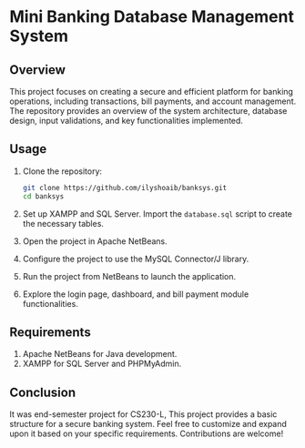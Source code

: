 # Mini Banking Database Management System

## Overview

This project focuses on creating a secure and efficient platform for banking operations, including transactions, bill payments, and account management. The repository provides an overview of the system architecture, database design, input validations, and key functionalities implemented.

## Usage

1. Clone the repository:
   ```bash
   git clone https://github.com/ilyshoaib/banksys.git
   cd banksys
   ```

2. Set up XAMPP and SQL Server. Import the `database.sql` script to create the necessary tables.

3. Open the project in Apache NetBeans.

4. Configure the project to use the MySQL Connector/J library.

5. Run the project from NetBeans to launch the application.

6. Explore the login page, dashboard, and bill payment module functionalities.


 ## Requirements
1. Apache NetBeans for Java development.
2. XAMPP for SQL Server and PHPMyAdmin.
## Conclusion

It was end-semester project for CS230-L, This project provides a basic structure for a secure banking system. Feel free to customize and expand upon it based on your specific requirements. Contributions are welcome!
